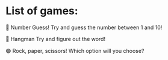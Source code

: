 # List of games:
:red_circle: Number Guess!
Try and guess the number between 1 and 10!

🔵 Hangman
Try and figure out the word!

🟢 Rock, paper, scissors!
Which option will you choose?
